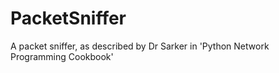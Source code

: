 PacketSniffer
=============
A packet sniffer, as described by Dr Sarker in 'Python Network Programming Cookbook'
